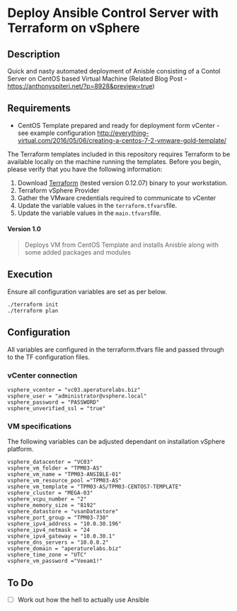 # Deploy Ansible Control Server with Terraform on vSphere 

## Description
Quick and nasty automated deployment of Anisble consisting of a Contol Server on CentOS based Virtual Machine
(Related Blog Post - https://anthonyspiteri.net/?p=8928&preview=true)

## Requirements
 - CentOS Template prepared and ready for deployment form vCenter - see example configuration http://everything-virtual.com/2016/05/06/creating-a-centos-7-2-vmware-gold-template/
 
The Terraform templates included in this repository requires Terraform to be available locally on the machine running the templates.  Before you begin, please verify that you have the following information:

1. Download [Terraform](https://releases.hashicorp.com/terraform/) (tested version 0.12.07) binary to your workstation.
2. Terraform vSphere Provider
3. Gather the VMware credentials required to communicate to vCenter
4. Update the variable values in the `terraform.tfvars`file.
5. Update the variable values in the `main.tfvars`file.

#### Version 1.0
> Deploys VM from CentOS Template and installs Anisble along with some added packages and modules

## Execution

Ensure all configuration variables are set as per below.

    ./terraform init
    ./terraform plan
    
## Configuration
All variables are configured in the terraform.tfvars file and passed through to the TF configuration files.

### vCenter connection

    vsphere_vcenter = "vc03.aperaturelabs.biz"
    vsphere_user = "administrator@vsphere.local"
    vsphere_password = "PASSWORD"
    vsphere_unverified_ssl = "true"

### VM specifications

The following variables can be adjusted dependant on installation vSphere platform.

    vsphere_datacenter = "VC03"
    vsphere_vm_folder = "TPM03-AS"
    vsphere_vm_name = "TPM03-ANSIBLE-01"
    vsphere_vm_resource_pool ="TPM03-AS"
    vsphere_vm_template = "TPM03-AS/TPM03-CENTOS7-TEMPLATE"
    vsphere_cluster = "MEGA-03"
    vsphere_vcpu_number = "2"
    vsphere_memory_size = "8192"
    vsphere_datastore = "vsanDatastore"
    vsphere_port_group = "TPM03-730"
    vsphere_ipv4_address = "10.0.30.196"
    vsphere_ipv4_netmask = "24
    vsphere_ipv4_gateway = "10.0.30.1"
    vsphere_dns_servers = "10.0.0.2"
    vsphere_domain = "aperaturelabs.biz"
    vsphere_time_zone = "UTC"
    vsphere_vm_password ="Veeam1!"

## To Do

 - [ ] Work out how the hell to actually use Ansible
